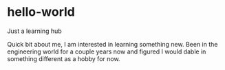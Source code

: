 # hello-world
Just a learning hub


Quick bit about me, I am interested in learning something new. Been in the engineering world for a couple years now and figured I would dable in something different as a hobby for now.
